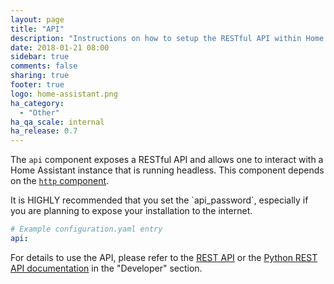 ```yaml
---
layout: page
title: "API"
description: "Instructions on how to setup the RESTful API within Home Assistant."
date: 2018-01-21 08:00
sidebar: true
comments: false
sharing: true
footer: true
logo: home-assistant.png
ha_category:
  - "Other"
ha_qa_scale: internal
ha_release: 0.7
---
```


The `api` component exposes a RESTful API and allows one to interact with a Home Assistant instance that is running headless. This component depends on the [`http` component](/components/http/).

<p class='note warning'>
It is HIGHLY recommended that you set the `api_password`, especially if you are planning to expose your installation to the internet.
</p>

```yaml
# Example configuration.yaml entry
api:
```

For details to use the API, please refer to the [REST API](/developers/rest_api/) or the [Python REST API documentation](/developers/python_api/) in the "Developer" section.
